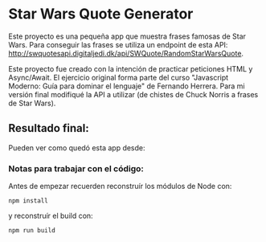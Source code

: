 # Star Wars Quote Generator

Este proyecto es una pequeña app que muestra frases famosas de Star Wars. Para conseguir las frases se utiliza un endpoint de esta API: http://swquotesapi.digitaljedi.dk/api/SWQuote/RandomStarWarsQuote.

Este proyecto fue creado con la intención de practicar peticiones HTML y Async/Await. El ejercicio original forma parte del curso "Javascript Moderno: Guía para dominar el lenguaje" de Fernando Herrera. Para mi versión final modifiqué la API a utilizar (de chistes de Chuck Norris a frases de Star Wars).

## Resultado final:

Pueden ver como quedó esta app desde:

### Notas para trabajar con el código:

Antes de empezar recuerden reconstruír los módulos de Node con:

```
npm install
```

y reconstruír el build con:

```
npm run build
```
